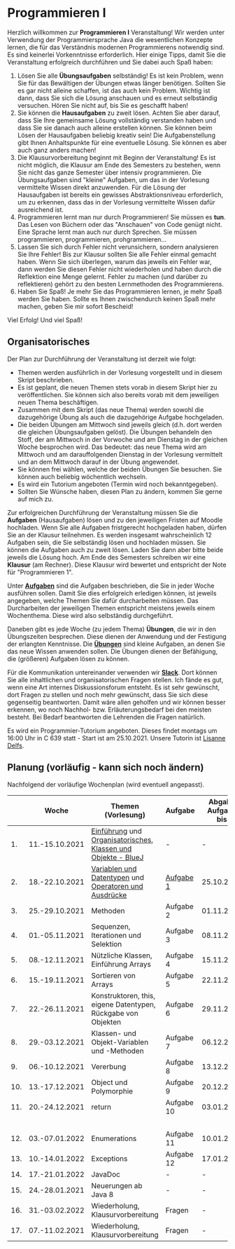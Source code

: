 # Programmieren I

Herzlich willkommen zur **Programmieren I** Veranstaltung! Wir werden unter Verwendung der Programmiersprache Java die wesentlichen Konzepte lernen, die für das Verständnis modernen Programmierens notwendig sind. Es sind keinerlei Vorkenntnisse erforderlich. Hier einige Tipps, damit Sie die Veranstaltung erfolgreich durchführen und Sie dabei auch Spaß haben:

1. Lösen Sie alle **Übungsaufgaben** selbständig! Es ist kein Problem, wenn Sie für das Bewältigen der Übungen etwas länger benötigen. Sollten Sie es gar nicht alleine schaffen, ist das auch kein Problem. Wichtig ist dann, dass Sie sich die Lösung anschauen und es erneut selbständig versuchen. Hören Sie nicht auf, bis Sie es geschafft haben!
2. Sie können die **Hausaufgaben** zu zweit lösen. Achten Sie aber darauf, dass Sie Ihre gemeinsame Lösung vollständig verstanden haben und dass Sie sie danach auch alleine erstellen können. Sie können beim Lösen der Hausaufgaben beliebig kreativ sein! Die Aufgabenstellung gibt Ihnen Anhaltspunkte für eine eventuelle Lösung. Sie können es aber auch ganz anders machen!
3. Die Klausurvorbereitung beginnt mit Beginn der Veranstaltung! Es ist nicht möglich, die Klausur am Ende des Semesters zu bestehen, wenn Sie nicht das ganze Semester über intensiv programmieren. Die Übungsaufgaben sind "kleine" Aufgaben, um das in der Vorlesung vermittelte Wissen direkt anzuwenden. Für die Lösung der Hausaufgaben ist bereits ein gewisses Abstraktionsniveau erforderlich, um zu erkennen, dass das in der Vorlesung vermittelte Wissen dafür ausreichend ist. 
4. Programmieren lernt man nur durch Programmieren! Sie müssen es **tun**. Das Lesen von Büchern oder das "Anschauen" von Code genügt nicht. Eine Sprache lernt man auch nur durch Sprechen. Sie müssen programmieren, programmieren, prohgrammieren...
5. Lassen Sie sich durch Fehler nicht verunsichern, sondern analysieren Sie Ihre Fehler! Bis zur Klausur sollten Sie alle Fehler einmal gemacht haben. Wenn Sie sich überlegen, warum das jeweils ein Fehler war, dann werden Sie diesen Fehler nicht wiederholen und haben durch die Reflektion eine Menge gelernt. Fehler zu machen (und darüber zu reflektieren) gehört zu den besten Lernmethoden des Programmierens.
6. Haben Sie Spaß! Je mehr Sie das Programmieren lernen, je mehr Spaß werden Sie haben. Sollte es Ihnen zwischendurch keinen Spaß mehr machen, geben Sie mir sofort Bescheid!

Viel Erfolg! Und viel Spaß!

## Organisatorisches


Der Plan zur Durchführung der Veranstaltung ist derzeit wie folgt:

- Themen werden ausführlich in der Vorlesung vorgestellt und in diesem Skript beschrieben.
- Es ist geplant, die neuen Themen stets vorab in diesem Skript hier zu veröffentlichen. Sie können sich also bereits vorab mit dem jeweiligen neuen Thema beschäftigen. 
- Zusammen mit dem Skript (das neue Thema) werden sowohl die dazugehörige Übung als auch die dazugehörige Aufgabe hochgeladen.
- Die beiden Übungen am Mittwoch sind jeweils gleich (d.h. dort werden die gleichen Übungsaufgaben gelöst). Die Übungen behandeln den Stoff, der am Mittwoch in der Vorwoche und am Dienstag in der gleichen Woche besprochen wird. Das bedeutet: das neue Thema wird am Mittwoch und am darauffolgenden Dienstag in der Vorlesung vermittelt und an dem Mittwoch darauf in der Übung angewendet. 
- Sie können frei wählen, welche der beiden Übungen Sie besuchen. Sie können auch beliebig wöchentlich wechseln. 
- Es wird ein Tutorium angeboten (Termin wird noch bekanntgegeben). 
- Sollten Sie Wünsche haben, diesen Plan zu ändern, kommen Sie gerne auf mich zu.

Zur erfolgreichen Durchführung der Veranstaltung müssen Sie die **Aufgaben** (Hausaufgaben) lösen und zu den jeweiligen Fristen auf Moodle hochladen. Wenn Sie alle Aufgaben fristgerecht hochgeladen haben, dürfen Sie an der Klausur teilnehmen. Es werden insgesamt wahrscheinlich 12 Aufgaben sein, die Sie selbständig lösen und hochladen müssen. Sie können die Aufgaben auch zu zweit lösen. Laden Sie dann aber bitte beide jeweils die Lösung hoch. Am Ende des Semesters schreiben wir eine **Klausur** (am Rechner). Diese Klausur wird bewertet und entspricht der Note für "Programmieren 1". 

Unter [**Aufgaben**](./aufgaben/#aufgaben) sind die Aufgaben beschrieben, die Sie in jeder Woche ausführen sollen. Damit Sie dies erfolgreich erledigen können, ist jeweils angegeben, welche Themen Sie dafür durcharbeiten müssen. Das Durcharbeiten der jeweiligen Themen entspricht meistens jeweils einem Wochenthema. Diese wird also selbständig durchgeführt. 

Daneben gibt es jede Woche (zu jedem Thema) **Übungen**, die wir in den Übungszeiten besprechen. Diese dienen der Anwendung und der Festigung der erlangten Kenntnisse. Die [**Übungen**](./uebungen/#ubungsblatter-wochenweise) sind kleine Aufgaben, an denen Sie das neue Wissen anwenden sollen. Die Übungen dienen der Befähigung, die (größeren) Aufgaben lösen zu können.  

Für die Kommunikation untereinander verwenden wir [**Slack**](https://slack.com/intl/de-de/). Dort können Sie alle inhaltlichen und organisatorischen Fragen stellen. Ich fände es gut, wenn eine Art internes Diskussionsforum entsteht. Es ist sehr gewünscht, dort Fragen zu stellen und noch mehr gewünscht, dass Sie sich diese gegenseitig beantworten. Damit wäre allen geholfen und wir können besser erkennen, wo noch Nachhol- bzw. Erläuterungsbedarf bei den meisten besteht. Bei Bedarf beantworten die Lehrenden die Fragen natürlich.  

Es wird ein Programmier-Tutorium angeboten. Dieses findet montags um 16:00 Uhr in C 639 statt - Start ist am 25.10.2021. Unsere Tutorin ist [Lisanne Delfs](mailto:Lisanne.Delfs@Student.HTW-Berlin.de).  


## Planung (vorläufig - kann sich noch ändern)


Nachfolgend der vorläufige Wochenplan (wird eventuell angepasst).

| | Woche | Themen (Vorlesung) | Aufgabe | Abgabe Aufgabe bis | 
|-|-------|--------------------|-------|-----------------|
| 1. | 11.-15.10.2021 | [Einführung](./start/#was-ist-programmieren) und [Organisatorisches](./#organisatorisches), [Klassen und Objekte - BlueJ](./bluej/#bluej) | -  | - | 
| 2. | 18.-22.10.2021 | [Variablen und Datentypen](./variablen/#variablen-und-datentypen) und [Operatoren und Ausdrücke](./ausdruecke/#operatoren-und-ausdrucke) | [Aufgabe 1](./aufgaben/#aufgabe-1-abgabe-bis-25102021-2400-uhr)  | 25.10.2021 | 
| 3. | 25.-29.10.2021 | Methoden | Aufgabe 2  | 01.11.2021 | 
| 4. | 01.-05.11.2021 | Sequenzen, Iterationen und Selektion | Aufgabe 3 | 08.11.2021 | 
| 5. | 08.-12.11.2021 | Nützliche Klassen, Einführung Arrays | Aufgabe 4 | 15.11.2021 | 
| 6. | 15.-19.11.2021 | Sortieren von Arrays | Aufgabe 5  | 22.11.2021 | 
| 7. | 22.-26.11.2021 | Konstruktoren, this, eigene Datentypen, Rückgabe von Objekten | Aufgabe 6  | 29.11.2021 | 
| 8. | 29.-03.12.2021 | Klassen- und Objekt-Variablen und -Methoden  | Aufgabe 7  | 06.12.2021 |
| 9. | 06.-10.12.2021 | Vererbung | Aufgabe 8  | 13.12.2021 |
| 10. | 13.-17.12.2021 | Object und Polymorphie | Aufgabe 9 | 20.12.2021 |
| 11. | 20.-24.12.2021 | return  | Aufgabe 10  | 03.01.2022 |
| | | | | | | |
| 12. | 03.-07.01.2022 | Enumerations | Aufgabe 11  | 10.01.2022 |
| 13. | 10.-14.01.2022 | Exceptions | Aufgabe 12 | 17.01.2022 |
| 14. | 17.-21.01.2022 | JavaDoc  | -  | - |
| 15. | 24.-28.01.2021 | Neuerungen ab Java 8 | - | - |
| 16. | 31.-03.02.2022 | Wiederholung, Klausurvorbereitung  | Fragen  | - |
| 17. | 07.-11.02.2021 | Wiederholung, Klausurvorbereitung | Fragen | - |


